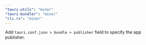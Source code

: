 ```yaml
---
"tauri-utils": "minor"
"tauri-bundler": "minor"
"cli.rs": "minor"
---
```


Add `tauri.conf.json > bundle > publisher` field to specify the app publisher.

